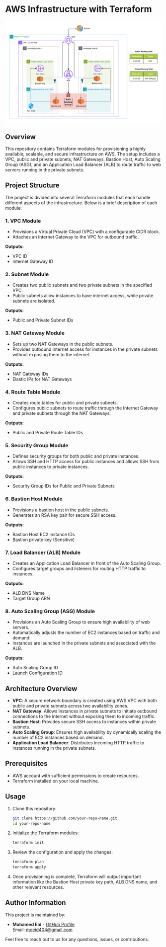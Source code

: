 # AWS Infrastructure with Terraform
![Project Logo](project-diagram.png)
## Overview



This repository contains Terraform modules for provisioning a highly available, scalable, and secure infrastructure on AWS. The setup includes a VPC, public and private subnets, NAT Gateways, Bastion Host, Auto Scaling Group (ASG), and an Application Load Balancer (ALB) to route traffic to web servers running in the private subnets.

## Project Structure

The project is divided into several Terraform modules that each handle different aspects of the infrastructure. Below is a brief description of each module:

### 1. **VPC Module**
   - Provisions a Virtual Private Cloud (VPC) with a configurable CIDR block.
   - Attaches an Internet Gateway to the VPC for outbound traffic.
   
   **Outputs:**
   - VPC ID
   - Internet Gateway ID

### 2. **Subnet Module**
   - Creates two public subnets and two private subnets in the specified VPC.
   - Public subnets allow instances to have internet access, while private subnets are isolated.

   **Outputs:**
   - Public and Private Subnet IDs

### 3. **NAT Gateway Module**
   - Sets up two NAT Gateways in the public subnets.
   - Provides outbound internet access for instances in the private subnets without exposing them to the internet.
   
   **Outputs:**
   - NAT Gateway IDs
   - Elastic IPs for NAT Gateways

### 4. **Route Table Module**
   - Creates route tables for public and private subnets.
   - Configures public subnets to route traffic through the Internet Gateway and private subnets through the NAT Gateways.
   
   **Outputs:**
   - Public and Private Route Table IDs

### 5. **Security Group Module**
   - Defines security groups for both public and private instances.
   - Allows SSH and HTTP access for public instances and allows SSH from public instances to private instances.

   **Outputs:**
   - Security Group IDs for Public and Private Subnets

### 6. **Bastion Host Module**
   - Provisions a bastion host in the public subnets.
   - Generates an RSA key pair for secure SSH access.
   
   **Outputs:**
   - Bastion Host EC2 instance IDs
   - Bastion private key (Sensitive)

### 7. **Load Balancer (ALB) Module**
   - Creates an Application Load Balancer in front of the Auto Scaling Group.
   - Configures target groups and listeners for routing HTTP traffic to instances.
   
   **Outputs:**
   - ALB DNS Name
   - Target Group ARN

### 8. **Auto Scaling Group (ASG) Module**
   - Provisions an Auto Scaling Group to ensure high availability of web servers.
   - Automatically adjusts the number of EC2 instances based on traffic and demand.
   - Instances are launched in the private subnets and associated with the ALB.

   **Outputs:**
   - Auto Scaling Group ID
   - Launch Configuration ID

## Architecture Overview

- **VPC**: A secure network boundary is created using AWS VPC with both public and private subnets across two availability zones.
- **NAT Gateway**: Allows instances in private subnets to initiate outbound connections to the internet without exposing them to incoming traffic.
- **Bastion Host**: Provides secure SSH access to instances within private subnets.
- **Auto Scaling Group**: Ensures high availability by dynamically scaling the number of EC2 instances based on demand.
- **Application Load Balancer**: Distributes incoming HTTP traffic to instances running in the private subnets.

## Prerequisites

- AWS account with sufficient permissions to create resources.
- Terraform installed on your local machine.

## Usage

1. Clone this repository:

   ```bash
   git clone https://github.com/your-repo-name.git
   cd your-repo-name

2. Initialize the Terraform modules:

   ```bash
   terraform init

3. Review the configuration and apply the changes:

   ```bash
   terraform plan
   terraform apply

4. Once provisioning is complete, Terraform will output important information like the Bastion Host private key path, ALB DNS name, and other relevant resources.

## Author Information

This project is maintained by:

- **Mohamed Eid** - [GitHub Profile](https://github.com/moeid404)  
  Email: moeid404@gmail.com

Feel free to reach out to us for any questions, issues, or contributions.
